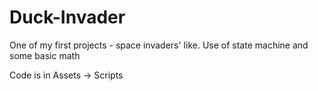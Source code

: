 # Duck-Invader

One of my first projects - space invaders' like. Use of state machine and some basic math

Code is in Assets -> Scripts

